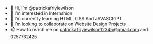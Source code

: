 - 👋 Hi, I’m @patrickafriyiewilson
- 👀 I’m interested in Internshion
- 🌱 I’m currently learning HTML, CSS And JAVASCRIPT
- 💞️ I’m looking to collaborate on Website Design Projects
- 📫 How to reach me on patrickafriyiewilson12345@gmail.com and 0257732425

<!---
patrickafriyiewilson/patrickafriyiewilson is a ✨ special ✨ repository because its `README.md` (this file) appears on your GitHub profile.
You can click the Preview link to take a look at your changes.
--->
